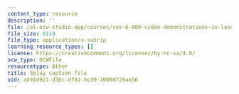 ```yaml
---
content_type: resource
description: ''
file: /ol-ocw-studio-app/courses/res-6-006-video-demonstrations-in-lasers-and-optics-spring-2008/ad91d921d36cdf62bcd910058f29ae56_kuht5Nv3Iio.srt
file_size: 8119
file_type: application/x-subrip
learning_resource_types: []
license: https://creativecommons.org/licenses/by-nc-sa/4.0/
ocw_type: OCWFile
resourcetype: Other
title: 3play caption file
uid: ad91d921-d36c-df62-bcd9-10058f29ae56
---
```

